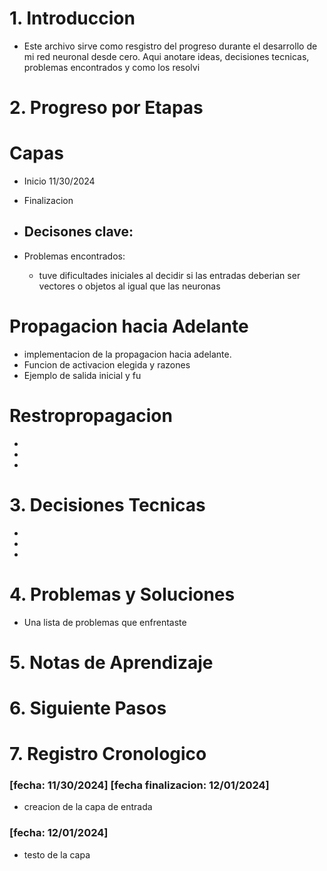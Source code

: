 # **1. Introduccion** 
- Este archivo sirve como resgistro del progreso durante el desarrollo de mi red neuronal desde cero. Aqui anotare ideas, decisiones tecnicas, problemas encontrados y como los resolvi 
# **2. Progreso por Etapas**

# Capas 
- Inicio 11/30/2024 
- Finalizacion 

- Decisones clave:
    - 

- Problemas encontrados:
    - tuve dificultades iniciales al decidir si las entradas deberian ser vectores o objetos al igual que las neuronas

# Propagacion hacia Adelante
- implementacion de la propagacion hacia adelante.
- Funcion de activacion elegida y razones
- Ejemplo de salida inicial y fu
# Restropropagacion
- 
- 
- 

# **3. Decisiones Tecnicas**
- 
- 
- 

# **4. Problemas y Soluciones**
- Una lista de problemas que enfrentaste

# **5. Notas de Aprendizaje**

# **6. Siguiente Pasos**

# **7. Registro Cronologico**
### [fecha: 11/30/2024]  [fecha finalizacion: 12/01/2024]
- creacion de la capa de entrada
### [fecha: 12/01/2024]
- testo de la capa

